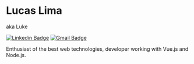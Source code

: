 # Lucas Lima

aka Luke

[![Linkedin Badge](https://img.shields.io/badge/-Lucas%20Lima-Fe750c?style=flat-square&logo=Linkedin&logoColor=white&link=https://www.linkedin.com/in/lukenoutte/)](https://www.linkedin.com/in/lukenoutte/) 
[![Gmail Badge](https://img.shields.io/badge/-lukenoutte@gmail.com-Fe750c?style=flat-square&logo=Gmail&logoColor=white&link=mailto:lukenoutte@gmail.com)](mailto:lukenoutte@gmail.com)

Enthusiast of the best web technologies,
developer working with Vue.js and Node.js.


